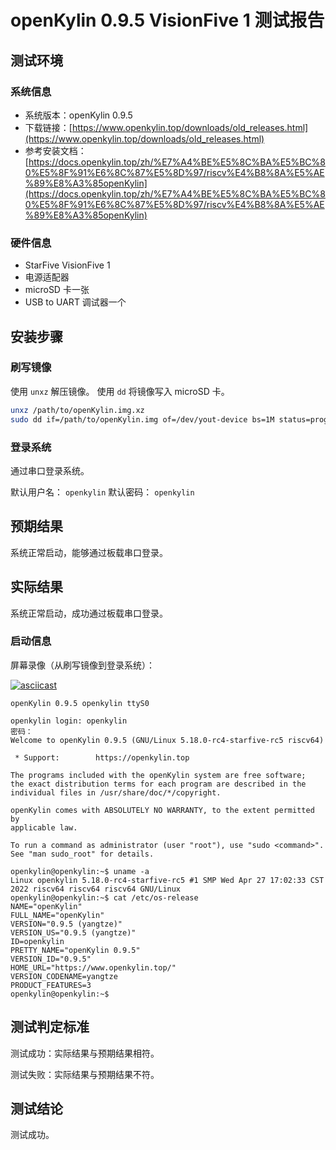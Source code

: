 # openKylin 0.9.5 VisionFive 1 测试报告

## 测试环境

### 系统信息

- 系统版本：openKylin 0.9.5
- 下载链接：[https://www.openkylin.top/downloads/old_releases.html](https://www.openkylin.top/downloads/old_releases.html)
- 参考安装文档：[https://docs.openkylin.top/zh/%E7%A4%BE%E5%8C%BA%E5%BC%80%E5%8F%91%E6%8C%87%E5%8D%97/riscv%E4%B8%8A%E5%AE%89%E8%A3%85openKylin](https://docs.openkylin.top/zh/%E7%A4%BE%E5%8C%BA%E5%BC%80%E5%8F%91%E6%8C%87%E5%8D%97/riscv%E4%B8%8A%E5%AE%89%E8%A3%85openKylin)

### 硬件信息

- StarFive VisionFive 1
- 电源适配器
- microSD 卡一张
- USB to UART 调试器一个

## 安装步骤

### 刷写镜像

使用 `unxz` 解压镜像。
使用 `dd` 将镜像写入 microSD 卡。

```bash
unxz /path/to/openKylin.img.xz
sudo dd if=/path/to/openKylin.img of=/dev/yout-device bs=1M status=progress
```

### 登录系统

通过串口登录系统。

默认用户名： `openkylin`
默认密码： `openkylin`

## 预期结果

系统正常启动，能够通过板载串口登录。

## 实际结果

系统正常启动，成功通过板载串口登录。

### 启动信息

屏幕录像（从刷写镜像到登录系统）：

[![asciicast](https://asciinema.org/a/TgWQuZfKq1nb1CKJYuO4eyr8i.svg)](https://asciinema.org/a/TgWQuZfKq1nb1CKJYuO4eyr8i)

```log
openKylin 0.9.5 openkylin ttyS0

openkylin login: openkylin
密码： 
Welcome to openKylin 0.9.5 (GNU/Linux 5.18.0-rc4-starfive-rc5 riscv64)

 * Support:        https://openkylin.top

The programs included with the openKylin system are free software;
the exact distribution terms for each program are described in the
individual files in /usr/share/doc/*/copyright.

openKylin comes with ABSOLUTELY NO WARRANTY, to the extent permitted by
applicable law.

To run a command as administrator (user "root"), use "sudo <command>".
See "man sudo_root" for details.

openkylin@openkylin:~$ uname -a
Linux openkylin 5.18.0-rc4-starfive-rc5 #1 SMP Wed Apr 27 17:02:33 CST 2022 riscv64 riscv64 riscv64 GNU/Linux
openkylin@openkylin:~$ cat /etc/os-release 
NAME="openKylin"
FULL_NAME="openKylin"
VERSION="0.9.5 (yangtze)"
VERSION_US="0.9.5 (yangtze)"
ID=openkylin
PRETTY_NAME="openKylin 0.9.5"
VERSION_ID="0.9.5"
HOME_URL="https://www.openkylin.top/"
VERSION_CODENAME=yangtze
PRODUCT_FEATURES=3
openkylin@openkylin:~$ 

```

## 测试判定标准

测试成功：实际结果与预期结果相符。

测试失败：实际结果与预期结果不符。

## 测试结论

测试成功。